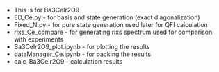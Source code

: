 - This is for Ba3CeIr2O9
- ED_Ce.py - for basis and state generation (exact diagonalization)
- Fixed_N.py - for pure state generation used later for QFI calculation
- rixs_Ce_compare - for generating rixs spectrum used for comparison with experiments
- Ba3CeIr2O9_plot.ipynb - for plotting the results
- dataManager_Ce.ipynb - for packing the results
- calc_Ba3CeIr2O9 - calculation results
